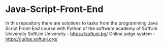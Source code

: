 # Java-Script-Front-End
In this repository there are solutions to tasks from the programming Java Script Front-End course with Python of the software academy of SoftUni University  SoftUni University - https://softuni.bg/  Online judge system - https://judge.softuni.org/
